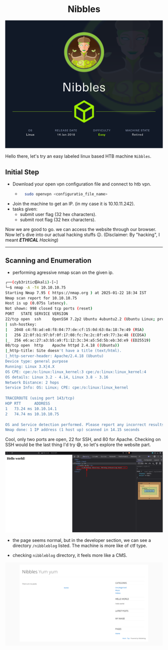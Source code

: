 # <center>Nibbles</center>

<p align='center'><img src="https://raw.githubusercontent.com/cyb3ritic/images/refs/heads/master/htb/machines/nibbles/nibbles_info.png"></p>

Hello there, let's try an easy labeled linux based HTB machine `Nibbles`.

## Initial Step

- Download your open vpn configuration file and connect to htb vpn.
    - ```bash
        sudo openvpn <configuratio_file_name>
      ```
- Join the machine to get an IP. (in my case it is 10.10.11.242).
- tasks given:
    - submit user flag (32 hex characters).
    - submit root flag (32 hex characters).

Now we are good to go. we can access the website through our browser. Now let's dive into our actual hacking stuffs 😉. (Disclaimer: By "hacking", I meant <strong><i>ETHICAL</strong> Hacking</i>)

<hr>

## Scanning and Enumeration

- performing agressive nmap scan on the given ip. 
```bash
┌──(cyb3ritic㉿kali)-[~]
└─$ nmap -A -T4 10.10.10.75                 
Starting Nmap 7.95 ( https://nmap.org ) at 2025-01-22 18:34 IST
Nmap scan report for 10.10.10.75
Host is up (0.075s latency).
Not shown: 998 closed tcp ports (reset)
PORT   STATE SERVICE VERSION
22/tcp open  ssh     OpenSSH 7.2p2 Ubuntu 4ubuntu2.2 (Ubuntu Linux; protocol 2.0)
| ssh-hostkey: 
|   2048 c4:f8:ad:e8:f8:04:77:de:cf:15:0d:63:0a:18:7e:49 (RSA)
|   256 22:8f:b1:97:bf:0f:17:08:fc:7e:2c:8f:e9:77:3a:48 (ECDSA)
|_  256 e6:ac:27:a3:b5:a9:f1:12:3c:34:a5:5d:5b:eb:3d:e9 (ED25519)
80/tcp open  http    Apache httpd 2.4.18 ((Ubuntu))
|_http-title: Site doesn't have a title (text/html).
|_http-server-header: Apache/2.4.18 (Ubuntu)
Device type: general purpose
Running: Linux 3.X|4.X
OS CPE: cpe:/o:linux:linux_kernel:3 cpe:/o:linux:linux_kernel:4
OS details: Linux 3.2 - 4.14, Linux 3.8 - 3.16
Network Distance: 2 hops
Service Info: OS: Linux; CPE: cpe:/o:linux:linux_kernel

TRACEROUTE (using port 143/tcp)
HOP RTT      ADDRESS
1   73.24 ms 10.10.14.1
2   74.74 ms 10.10.10.75

OS and Service detection performed. Please report any incorrect results at https://nmap.org/submit/ .
Nmap done: 1 IP address (1 host up) scanned in 14.15 seconds
```

Cool, only two ports are open, 22 for SSH, and 80 for Apache. Checking on SSH would be the last thing I'd try 😅, so let's explore the website part.

![landing page of website](https://raw.githubusercontent.com/cyb3ritic/images/refs/heads/master/htb/machines/nibbles/landing_page.png)

- the page seems normal, but in the developer section, we can see a directory `/nibbleblog` listed. The machine is more like of ctf type.

- checking `nibbleblog` directory, it feels more like a CMS.

![CMS landing page](https://raw.githubusercontent.com/cyb3ritic/images/refs/heads/master/htb/machines/nibbles/cms.png)
